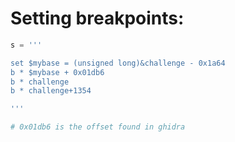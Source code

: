 # Setting breakpoints:

```py
s = '''

set $mybase = (unsigned long)&challenge - 0x1a64
b * $mybase + 0x01db6 
b * challenge
b * challenge+1354

'''

# 0x01db6 is the offset found in ghidra
```
